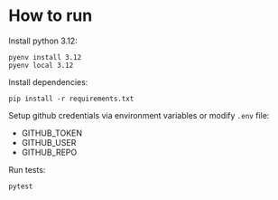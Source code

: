 How to run
==========

Install python 3.12:

```
pyenv install 3.12
pyenv local 3.12
```

Install dependencies:

`pip install -r requirements.txt`

Setup github credentials via environment variables or modify `.env` file:
- GITHUB_TOKEN
- GITHUB_USER
- GITHUB_REPO

Run tests:

`pytest`
